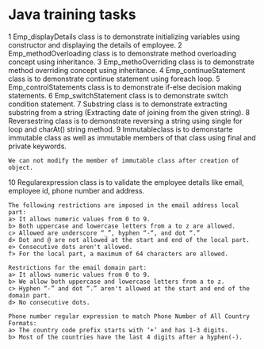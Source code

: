 # Java training tasks 

   1 Emp_displayDetails class is to demonstrate initializing variables using constructor and displaying the details of employee.
   2 Emp_methodOverloading class is to demonstrate method overloading concept using inheritance.
   3 Emp_methoOverriding class is to demonstrate method overriding concept using inheritance.
   4 Emp_continueStatement class is to demonstrate continue statement using foreach loop.
   5 Emp_controlStatements class is to demonstrate if-else decision making statements.
   6 Emp_switchStatement class is to demonstrate switch condition statement.
   7 Substring class is to demonstrate extracting substring from a string (Extracting date of joining from the given string).
   8 Reversestring class is to demonstrate reversing a string using single for loop and charAt() string method.
   9 Immutableclass is to demonstarte immutable class as well as immutable members of that class using final and private keywords.

    We can not modify the member of immutable class after creation of object.

   10 Regularexpression class is to validate the employee details like email, employee id, phone number and address.

    The following restrictions are imposed in the email address local part: 
    a> It allows numeric values from 0 to 9. 
    b> Both uppercase and lowercase letters from a to z are allowed. 
    c> Allowed are underscore “_”, hyphen “-“, and dot “.” 
    d> Dot and @ are not allowed at the start and end of the local part. 
    e> Consecutive dots aren't allowed. 
    f> For the local part, a maximum of 64 characters are allowed.

    Restrictions for the email domain part: 
    a> It allows numeric values from 0 to 9. 
    b> We allow both uppercase and lowercase letters from a to z. 
    c> Hyphen “-” and dot “.” aren't allowed at the start and end of the domain part. 
    d> No consecutive dots.

    Phone number regular expression to match Phone Number of All Country Formats: 
    a> The country code prefix starts with ‘+’ and has 1-3 digits. 
    b> Most of the countries have the last 4 digits after a hyphen(-).

